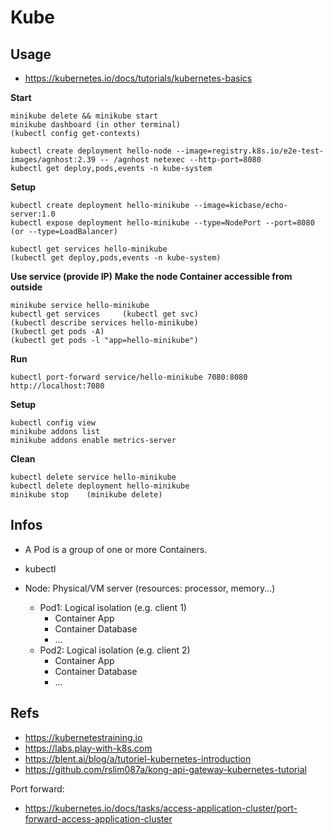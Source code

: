# Kube

## Usage

- https://kubernetes.io/docs/tutorials/kubernetes-basics

**Start**
```
minikube delete && minikube start
minikube dashboard (in other terminal) 
(kubectl config get-contexts)

kubectl create deployment hello-node --image=registry.k8s.io/e2e-test-images/agnhost:2.39 -- /agnhost netexec --http-port=8080
kubectl get deploy,pods,events -n kube-system
```

**Setup**
```
kubectl create deployment hello-minikube --image=kicbase/echo-server:1.0
kubectl expose deployment hello-minikube --type=NodePort --port=8080     (or --type=LoadBalancer)

kubectl get services hello-minikube
(kubectl get deploy,pods,events -n kube-system)
```

**Use service (provide IP)**
**Make the node Container accessible from outside**
```
minikube service hello-minikube
kubectl get services     (kubectl get svc)
(kubectl describe services hello-minikube)
(kubectl get pods -A)
(kubectl get pods -l "app=hello-minikube")
```

**Run**
```
kubectl port-forward service/hello-minikube 7080:8080
http://localhost:7080
```

**Setup**
```
kubectl config view
minikube addons list
minikube addons enable metrics-server
```

**Clean**
```
kubectl delete service hello-minikube
kubectl delete deployment hello-minikube
minikube stop    (minikube delete)
```

## Infos

- A Pod is a group of one or more Containers.
- kubectl <action> <resource>

- Node: Physical/VM server (resources: processor, memory...)
    - Pod1: Logical isolation (e.g. client 1)
        - Container App
        - Container Database
        - ...
    - Pod2: Logical isolation (e.g. client 2)
        - Container App
        - Container Database
        - ...

**Refs** 
---
- https://kubernetestraining.io
- https://labs.play-with-k8s.com
- https://blent.ai/blog/a/tutoriel-kubernetes-introduction
- https://github.com/rslim087a/kong-api-gateway-kubernetes-tutorial  

Port forward:
- https://kubernetes.io/docs/tasks/access-application-cluster/port-forward-access-application-cluster